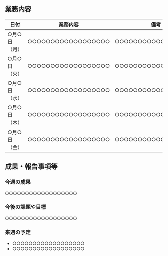 ## 業務内容

| 日付  | 業務内容  | 備考  |
|---|---|---|
| ○月○日（月）  | ○○○○○○○○○○○○○○○○○○  | ○○○○○○○○○○○○○○○○○○  |
| ○月○日（火）  | ○○○○○○○○○○○○○○○○○○  | ○○○○○○○○○○○○○○○○○○  |
| ○月○日（水）  | ○○○○○○○○○○○○○○○○○○  | ○○○○○○○○○○○○○○○○○○  |
| ○月○日（木）  | ○○○○○○○○○○○○○○○○○○  | ○○○○○○○○○○○○○○○○○○  |
| ○月○日（金）  | ○○○○○○○○○○○○○○○○○○  | ○○○○○○○○○○○○○○○○○○  |


## 成果・報告事項等

### 今週の成果
○○○○○○○○○○○○○○○○○○

### 今後の課題や目標
○○○○○○○○○○○○○○○○○○

### 来週の予定
- ○○○○○○○○○○○○○○○○○○
- ○○○○○○○○○○○○○○○○○○